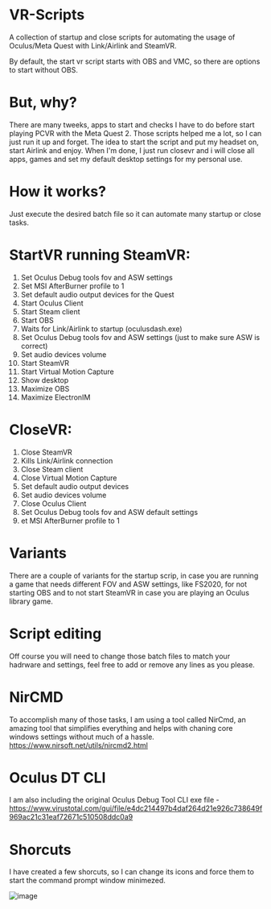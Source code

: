 # VR-Scripts

A collection of startup and close scripts for automating the usage of Oculus/Meta Quest with Link/Airlink and SteamVR.

By default, the start vr script starts with OBS and VMC, so there are options to start without OBS.

# But, why?

There are many tweeks, apps to start and checks I have to do before start playing PCVR with the Meta Quest 2. Those scripts helped me a lot, so I can just run it up and forget. The idea to start the script and put my headset on, start Airlink and enjoy. When I'm done, I just run closevr and i will close all apps, games and set my default desktop settings for my personal use.

# How it works?

Just execute the desired batch file so it can automate many startup or close tasks.

# StartVR running SteamVR:

1. Set Oculus Debug tools fov and ASW settings
2. Set MSI AfterBurner profile to 1
3. Set default audio output devices for the Quest
4. Start Oculus Client
5. Start Steam client
6. Start OBS
7. Waits for Link/Airlink to startup (oculusdash.exe)
8. Set Oculus Debug tools fov and ASW settings (just to make sure ASW is correct)
9. Set audio devices volume
10. Start SteamVR
11. Start Virtual Motion Capture
12. Show desktop
13. Maximize OBS
14. Maximize ElectronIM

# CloseVR:

1. Close SteamVR
2. Kills Link/Airlink connection
3. Close Steam client
4. Close Virtual Motion Capture
5. Set default audio output devices
6. Set audio devices volume
7. Close Oculus Client
8. Set Oculus Debug tools fov and ASW default settings
9. et MSI AfterBurner profile to 1

# Variants

There are a couple of variants for the startup scrip, in case you are running a game that needs different FOV and ASW settings, like FS2020, for not starting OBS and to not start SteamVR in case you are playing an Oculus library game.

# Script editing

Off course you will need to change those batch files to match your hadrware and settings, feel free to add or remove any lines as you please.

# NirCMD

To accomplish many of those tasks, I am using a tool called NirCmd, an amazing tool that simplifies everything and helps with chaning core windows settings without much of a hassle. https://www.nirsoft.net/utils/nircmd2.html

# Oculus DT CLI

I am also including the original Oculus Debug Tool CLI exe file - https://www.virustotal.com/gui/file/e4dc214497b4daf264d21e926c738649f969ac21c31eaf72671c510508ddc0a9

# Shorcuts

I have created a few shorcuts, so I can change its icons and force them to start the command prompt window minimezed.

![image](https://user-images.githubusercontent.com/25224882/151407584-9508d7c4-2e13-4afd-9dbf-213406de23d1.png)
